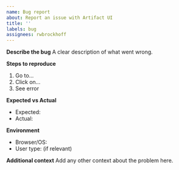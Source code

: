 ```yaml
---
name: Bug report
about: Report an issue with Artifact UI
title: ''
labels: bug
assignees: rwbrockhoff
---
```


**Describe the bug**
A clear description of what went wrong.

**Steps to reproduce**

1. Go to...
2. Click on...
3. See error

**Expected vs Actual**

- Expected:
- Actual:

**Environment**

- Browser/OS:
- User type: (if relevant)

**Additional context**
Add any other context about the problem here.

